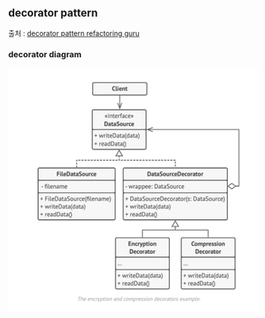 ## decorator pattern

출처 : [decorator pattern refactoring guru](https://refactoring.guru/design-patterns/decorator) 

### decorator diagram 
![decorator-diagram](../../../../../../../../resources/pattern/design/decorator/decorator-diagram.png)
